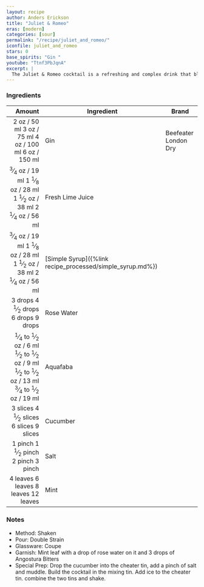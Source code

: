 ```yaml
---
layout: recipe
author: Anders Erickson
title: "Juliet & Romeo"
eras: [modern]
categories: [sour]
permalink: "/recipe/juliet_and_romeo/"
iconfile: juliet_and_romeo
stars: 0
base_spirits: "Gin "
youtube: "Ttnf3PbJqnA"
excerpt: |
  The Juliet & Romeo cocktail is a refreshing and complex drink that blends gin, cucumber, mint, lime juice, simple syrup, rose water, and bitters.
---
```


### Ingredients

|                                                                                                                                                                                                                                                                                                                                                                                                                                         Amount | Ingredient                                                | Brand                |
| ---------------------------------------------------------------------------------------------------------------------------------------------------------------------------------------------------------------------------------------------------------------------------------------------------------------------------------------------------------------------------------------------------------------------------------------------: | --------------------------------------------------------- | -------------------- |
|                                                                                                                                                                                                                                                                     <span class="onex active">2 oz / 50 ml</span> <span class="onehalfx">3 oz / 75 ml</span> <span class="twox">4 oz / 100 ml</span> <span class="threex">6 oz / 150 ml</span> | Gin                                                       | Beefeater London Dry |
|                                                                                                                                        <span class="onex active"> <sup>3</sup>&frasl;<sub>4</sub> oz / 19 ml</span> <span class="onehalfx">1 <sup>1</sup>&frasl;<sub>8</sub> oz / 28 ml</span> <span class="twox">1 <sup>1</sup>&frasl;<sub>2</sub> oz / 38 ml</span> <span class="threex">2 <sup>1</sup>&frasl;<sub>4</sub> oz / 56 ml</span> | Fresh Lime Juice                                          |
|                                                                                                                                        <span class="onex active"> <sup>3</sup>&frasl;<sub>4</sub> oz / 19 ml</span> <span class="onehalfx">1 <sup>1</sup>&frasl;<sub>8</sub> oz / 28 ml</span> <span class="twox">1 <sup>1</sup>&frasl;<sub>2</sub> oz / 38 ml</span> <span class="threex">2 <sup>1</sup>&frasl;<sub>4</sub> oz / 56 ml</span> | [Simple Syrup]({%link recipe_processed/simple_syrup.md%}) |
|                                                                                                                                                                                                                                                       <span class="onex active">3 drops </span> <span class="onehalfx">4 <sup>1</sup>&frasl;<sub>2</sub> drops </span> <span class="twox">6 drops </span> <span class="threex">9 drops </span> | Rose Water                                                |
| <span class="onex active"> <sup>1</sup>&frasl;<sub>4</sub> to <sup>1</sup>&frasl;<sub>2</sub> oz / 6 ml</span> <span class="onehalfx"> <sup>1</sup>&frasl;<sub>2</sub> to <sup>1</sup>&frasl;<sub>2</sub> oz / 9 ml</span> <span class="twox"> <sup>1</sup>&frasl;<sub>2</sub> to <sup>1</sup>&frasl;<sub>2</sub> oz / 13 ml</span> <span class="threex"> <sup>3</sup>&frasl;<sub>4</sub> to <sup>1</sup>&frasl;<sub>2</sub> oz / 19 ml</span> | Aquafaba                                                  |
|                                                                                                                                                                                                                                                   <span class="onex active">3 slices </span> <span class="onehalfx">4 <sup>1</sup>&frasl;<sub>2</sub> slices </span> <span class="twox">6 slices </span> <span class="threex">9 slices </span> | Cucumber                                                  |
|                                                                                                                                                                                                                                                       <span class="onex active">1 pinch </span> <span class="onehalfx">1 <sup>1</sup>&frasl;<sub>2</sub> pinch </span> <span class="twox">2 pinch </span> <span class="threex">3 pinch </span> | Salt                                                      |
|                                                                                                                                                                                                                                                                                  <span class="onex active">4 leaves </span> <span class="onehalfx">6 leaves </span> <span class="twox">8 leaves </span> <span class="threex">12 leaves </span> | Mint                                                      |

### Notes

- Method: Shaken
- Pour: Double Strain
- Glassware: Coupe
- Garnish: Mint leaf with a drop of rose water on it and 3 drops of Angostura Bitters
- Special Prep: Drop the cucumber into the cheater tin, add a pinch of salt and muddle. Build the cocktail in the mixing tin. Add ice to the cheater tin. combine the two tins and shake.

<script type="application/ld+json">
{
  "@context": "https://schema.org",
  "@type": "Recipe",
  "author": "{{ page.author }}",
  "description": "{{ page.excerpt | strip_html | replace: '"', "'" }}",
  "image": "{%- for ingredient in site.data[page.iconfile].images.ingredient limit: 1 -%}{{ ingredient.url }}{%- endfor -%}",
  "recipeIngredient": [  "2 oz Gin",
  " 0.75 oz Fresh Lime Juice ",
  " 0.75 oz Simple Syrup",
  " 3 drops Rose Water ",
  "0.25 to 0.5 oz Aquafaba ",
  "3 slices Cucumber ",
  " 1 pinch Salt ",
  "4 leaves Mint "],
  "name": "{{ page.title }}",
  "recipeInstructions": "  {
    '@type': 'HowToStep',
    'text': '- Method: Shaken
'
  },  {
    '@type': 'HowToStep',
    'text': '- Pour: Double Strain
'
  },  {
    '@type': 'HowToStep',
    'text': '- Glassware: Coupe
'
  },  {
    '@type': 'HowToStep',
    'text': '- Garnish: Mint leaf with a drop of rose water on it and 3 drops of Angostura Bitters
'
  },  {
    '@type': 'HowToStep',
    'text': '- Special Prep: Drop the cucumber into the cheater tin, add a pinch of salt and muddle. Build the cocktail in the mixing tin. Add ice to the cheater tin. combine the two tins and shake.
'
  }",
  "recipeYield": "1 cocktail",
  "recipeCategory": "cocktail"
}
</script>
